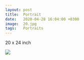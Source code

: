 ```yaml
---
layout: post
title:  Portrait
date:   2020-04-28 16:04:00 +0300
image:  20.jpg
tags:   Portraits
---
```


20 x 24 inch     

![]({{site.baseurl}}/img/20.jpg)

